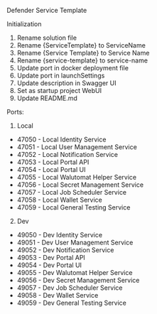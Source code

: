 Defender Service Template

Initialization

1. Rename solution file
2. Rename {ServiceTemplate} to ServiceName
3. Rename {Service Template} to Service Name
4. Rename {service-template} to service-name
5. Update port in docker deployment file
6. Update port in launchSettings
7. Update description in Swagger UI
8. Set as startup project WebUI
9. Update README.md

Ports:

1. Local

- 47050 - Local Identity Service
- 47051 - Local User Management Service
- 47052 - Local Notification Service
- 47053 - Local Portal API
- 47054 - Local Portal UI
- 47055 - Local Walutomat Helper Service
- 47056 - Local Secret Management Service
- 47057 - Local Job Scheduler Service
- 47058 - Local Wallet Service
- 47059 - Local General Testing Service

2. Dev

- 49050 - Dev Identity Service
- 49051 - Dev User Management Service
- 49052 - Dev Notification Service
- 49053 - Dev Portal API
- 49054 - Dev Portal UI
- 49055 - Dev Walutomat Helper Service
- 49056 - Dev Secret Management Service
- 49057 - Dev Job Scheduler Service
- 49058 - Dev Wallet Service
- 49059 - Dev General Testing Service
